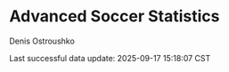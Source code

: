 # Advanced Soccer Statistics
Denis Ostroushko

<!-- gfm -->

Last successful data update: 2025-09-17 15:18:07 CST

